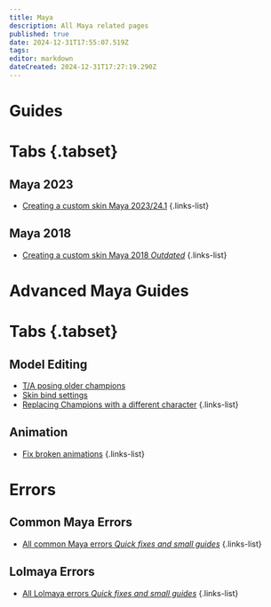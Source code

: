 ```yaml
---
title: Maya
description: All Maya related pages
published: true
date: 2024-12-31T17:55:07.519Z
tags: 
editor: markdown
dateCreated: 2024-12-31T17:27:19.290Z
---
```


# Guides

# Tabs {.tabset}
## Maya 2023
- [Creating a custom skin Maya 2023/24.1](/specific-guide/3d-modelling/maya/2023)
 {.links-list}
 
## Maya 2018
- [Creating a custom skin Maya 2018 *Outdated*](/specific-guide/maya/2018)
 {.links-list}

# Advanced Maya Guides
# Tabs {.tabset}
## Model Editing
- [T/A posing older champions](/specific-guide/3d-modelling/maya/tposeoldchamps)
- [Skin bind settings](/specific-guide/3d-modelling/maya/bind-settings)
- [Replacing Champions with a different character](/specific-guide/3d-modelling/Replacing-Champion-With-Different-Model)
{.links-list}

## Animation
- [Fix broken animations](/specific-guide/animation/maya/fix-broken-animations)
{.links-list}


# Errors

## Common Maya Errors

- [All common Maya errors *Quick fixes and small guides*](/core-guides/tools/maya/errorlist)
{.links-list}

## Lolmaya Errors

- [All Lolmaya errors *Quick fixes and small guides*](/core-guides/tools/maya/lolmaya-errorlist)
{.links-list}